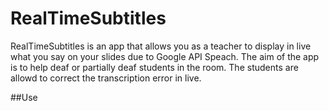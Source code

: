 # RealTimeSubtitles
RealTimeSubtitles is an app that allows you as a teacher to display in live what you say on your slides due to Google API Speach. The aim of the app is to help deaf or partially deaf students in the room. The students are allowd to correct the transcription error in live.

##Use
